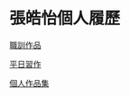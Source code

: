 # 張皓怡個人履歷

[職訓作品](https://blackbear-20190109.firebaseapp.com/bs-neko.html)

[平日習作](https://codepen.io/dashboard/)

[個人作品集](https://tw-blackbear.github.io/portfolio/)
